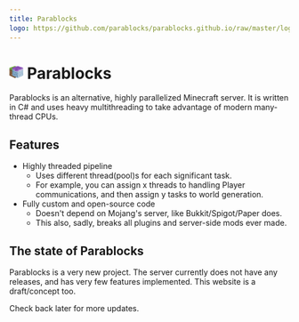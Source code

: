 ```yaml
---
title: Parablocks
logo: https://github.com/parablocks/parablocks.github.io/raw/master/logo_close.png
---
```


# <img src="https://github.com/parablocks/parablocks.github.io/raw/master/logo_close.png" width=25 alt="logo"> Parablocks
Parablocks is an alternative, highly parallelized Minecraft server. It is written in C# and uses heavy multithreading to take advantage of modern many-thread CPUs.

## Features
 * Highly threaded pipeline
   * Uses different thread(pool)s for each significant task.
   * For example, you can assign x threads to handling Player communications, and then assign y tasks to world generation.
 * Fully custom and open-source code
   * Doesn't depend on Mojang's server, like Bukkit/Spigot/Paper does.
   * This also, sadly, breaks all plugins and server-side mods ever made.

## The state of Parablocks
Parablocks is a very new project. The server currently does not have any releases, and has very few features implemented. This website is a draft/concept too.

Check back later for more updates.
